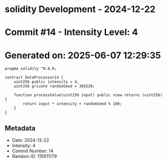 ﻿# solidity Development - 2024-12-22
# Commit #14 - Intensity Level: 4
# Generated on: 2025-06-07 12:29:35
```solidity
pragma solidity ^0.8.0;

contract DataProcessor14 {
    uint256 public intensity = 4;
    uint256 private randomSeed = 365520;

    function processValue(uint256 input) public view returns (uint256) {
        return input * intensity + randomSeed % 100;
    }
}
```
## Metadata
- Date: 2024-12-22
- Intensity: 4
- Commit Number: 14
- Random ID: 115511179
